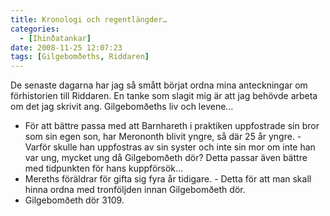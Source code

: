 ```yaml
---
title: Kronologi och regentlängder…
categories:
  - [Ihinðatankar]
date: 2008-11-25 12:07:23
tags: [Gilgebomðeths, Riddaren]
---
```



De senaste dagarna har jag så smått börjat ordna mina anteckningar om förhistorien till Riddaren. En tanke som slagit mig är att jag behövde arbeta om det jag skrivit ang. Gilgebomðeths liv och levene…

  * För att bättre passa med att Barnhareth i praktiken uppfostrade sin bror som sin egen son, har Merononth blivit yngre, så där 25 år yngre. - Varför skulle han uppfostras av sin syster och inte sin mor om inte han var ung, mycket ung då Gilgebomðeth dör? Detta passar även bättre med tidpunkten för hans kuppförsök…
  * Mereths föräldrar för gifta sig fyra år tidigare. - Detta för att man skall hinna ordna med tronföljden innan Gilgebomðeth dör.
  * Gilgebomðeth dör 3109.
